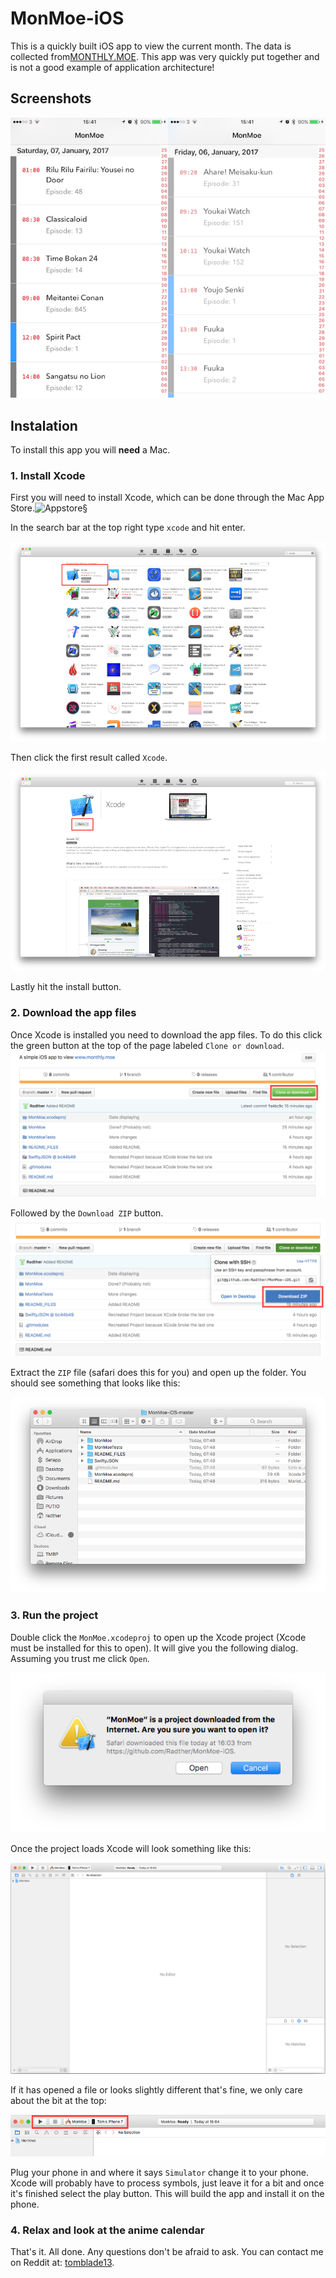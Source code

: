 # MonMoe-iOS

This is a quickly built iOS app to view the current month. The data is collected from[MONTHLY.MOE](https://www.monthly.moe/). This app was very quickly put together and is not a good example of application architecture!

## Screenshots

![IMG1](README_FILES/Image.png)

## Instalation

To install this app you will **need** a Mac. 

### 1. Install Xcode

First you will need to install Xcode, which can be done through the Mac App Store.![Appstore§](README_FILES/Appstore§.png)

In the search bar at the top right type `xcode` and hit enter.

![Appstore2](README_FILES/Appstore2.png)

Then click the first result called `Xcode`.

![Appstore3](README_FILES/Appstore3.png)

Lastly hit the install button.

### 2. Download the app files

Once Xcode is installed you need to download the app files. To do this click the green button at the top of the page labeled `Clone or download`.
![Saf1](README_FILES/Saf1.png)

Followed by the `Download ZIP` button.
![Saf2](README_FILES/Saf2.png)



Extract the `ZIP` file (safari does this for you) and open up the folder. You should see something that looks like this: 

![Fi1](README_FILES/Fi1.png)

### 3. Run the project

Double click the `MonMoe.xcodeproj` to open up the Xcode project (Xcode must be installed for this to open). It will give you the following dialog. Assuming you trust me click `Open`.

![Di1](README_FILES/Di1.png)

Once the project loads Xcode will look something like this: 

![XCode1](README_FILES/XCode1.png)

If it has opened a file or looks slightly different that's fine, we only care about the bit at the top: 

![XCode1Top](README_FILES/XCode1Top.png)

Plug your phone in and where it says `Simulator` change it to your phone. Xcode will probably have to process symbols, just leave it for a bit and once it's finished select the play button. This will build the app and install it on the phone. 

### 4. Relax and look at the anime calendar

That's it. All done. Any questions don't be afraid to ask. You can contact me on Reddit at: [tomblade13](https://www.reddit.com/user/tomblade13/).